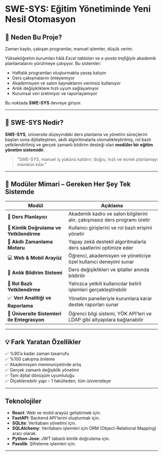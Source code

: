 # SWE-SYS: Eğitim Yönetiminde Yeni Nesil Otomasyon

## 🚀 Neden Bu Proje?

Zaman kaybı, çakışan programlar, manuel işlemler, düşük verim.

Yükseköğretim kurumları hâlâ *Excel tabloları* ve *e-posta trafiğiyle* akademik planlamalarını yürütmeye çalışıyor. Bu sistemler:

- Haftalık programları oluşturmakta yavaş kalıyor
- Ders çakışmalarını önleyemiyor
- Akademisyen ve salon kaynaklarını verimsiz kullanıyor
- Anlık değişikliklere hızlı uyum sağlayamıyor
- Kurumsal veri üretmiyor ve raporlayamıyor

Bu noktada **SWE-SYS** devreye giriyor.

---

## 🧠 SWE-SYS Nedir?

**SWE-SYS**, üniversite düzeyindeki ders planlama ve yönetim süreçlerini baştan sona dijitalleştiren, akıllı algoritmalarla otomatikleştirilmiş, rol bazlı yetkilendirilmiş ve gerçek zamanlı bildirim desteği olan **modüler bir eğitim yönetim sistemidir.**

> "SWE-SYS, manuel iş yükünü kaldırır; doğru, hızlı ve esnek planlamayı mümkün kılar."

---

## 🧩 Modüler Mimari – Gereken Her Şey Tek Sistemde

| Modül | Açıklama |
| --- | --- |
| 🧭 **Ders Planlayıcı** | Akademik kadro ve salon bilgilerini alır, çakışmasız ders programı üretir |
| 🔐 **Kimlik Doğrulama ve Yetkilendirme** | Kullanıcı girişlerini ve rol bazlı erişimi yönetir |
| 🧠 **Akıllı Zamanlama Motoru** | Yapay zekâ destekli algoritmalarla ders saatlerini optimize eder |
| 💻 **Web & Mobil Arayüz** | Öğrenci, akademisyen ve yöneticiye özel kullanıcı deneyimi sunar |
| 🔔 **Anlık Bildirim Sistemi** | Ders değişiklikleri ve iptaller anında bildirilir |
| 🔐 **Rol Bazlı Yetkilendirme** | Yalnızca yetkili kullanıcılar belirli işlemleri gerçekleştirebilir |
| 📈 **Veri Analitiği ve Raporlama** | Yönetim panelleriyle kurumlara karar destek raporları sunar |
| 🔗 **Üniversite Sistemleri ile Entegrasyon** | Öğrenci bilgi sistemi, YÖK API’leri ve LDAP gibi altyapılara bağlanabilir |

---

## 💡 Fark Yaratan Özellikler

✅ %90’a kadar zaman tasarrufu  
✅ %100 çakışma önleme  
✅ Akademisyen memnuniyetinde artış  
✅ Gerçek zamanlı değişiklik yönetimi  
✅ Tam dijital dönüşüm uyumluluğu  
✅ Ölçeklenebilir yapı – 1 fakülteden, tüm üniversiteye  

---

## Teknolojiler

- **React**: Web ve mobil arayüz geliştirmek için.
- **FastAPI**: Backend API'lerini oluşturmak için.
- **SQLite**: Veritabanı yönetimi için.
- **SQLAlchemy**: Veritabanı işlemleri için ORM (Object-Relational Mapping) aracı olarak.
- **Python-Jose**: JWT tabanlı kimlik doğrulama için.
- **Passlib**: Şifreleme işlemleri için.

---

